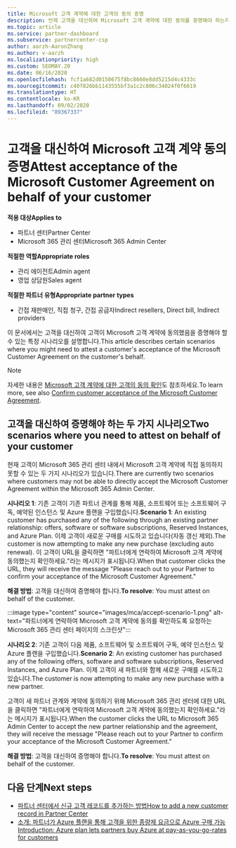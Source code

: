 ```yaml
---
title: Microsoft 고객 계약에 대한 고객의 동의 증명
description: 언제 고객을 대신하여 Microsoft 고객 계약에 대한 동의를 증명해야 하는지 알아봅니다.
ms.topic: article
ms.service: partner-dashboard
ms.subservice: partnercenter-csp
author: aarzh-AaronZhang
ms.author: v-aarzh
ms.localizationpriority: high
ms.custom: SEOMAY.20
ms.date: 06/16/2020
ms.openlocfilehash: fcf1a682d0150675f8bc8660e8dd5215d4c4333c
ms.sourcegitcommit: c40f826bb1143555bf3a1c2c806c34024f0f6019
ms.translationtype: HT
ms.contentlocale: ko-KR
ms.lasthandoff: 09/02/2020
ms.locfileid: "89367337"
---
```

# <a name="attest-acceptance-of-the-microsoft-customer-agreement-on-behalf-of-your-customer"></a><span data-ttu-id="2dceb-103">고객을 대신하여 Microsoft 고객 계약 동의 증명</span><span class="sxs-lookup"><span data-stu-id="2dceb-103">Attest acceptance of the Microsoft Customer Agreement on behalf of your customer</span></span>

<span data-ttu-id="2dceb-104">**적용 대상**</span><span class="sxs-lookup"><span data-stu-id="2dceb-104">**Applies to**</span></span>

- <span data-ttu-id="2dceb-105">파트너 센터</span><span class="sxs-lookup"><span data-stu-id="2dceb-105">Partner Center</span></span>
- <span data-ttu-id="2dceb-106">Microsoft 365 관리 센터</span><span class="sxs-lookup"><span data-stu-id="2dceb-106">Microsoft 365 Admin Center</span></span>

<span data-ttu-id="2dceb-107">**적절한 역할**</span><span class="sxs-lookup"><span data-stu-id="2dceb-107">**Appropriate roles**</span></span>

- <span data-ttu-id="2dceb-108">관리 에이전트</span><span class="sxs-lookup"><span data-stu-id="2dceb-108">Admin agent</span></span>
- <span data-ttu-id="2dceb-109">영업 상담원</span><span class="sxs-lookup"><span data-stu-id="2dceb-109">Sales agent</span></span>

<span data-ttu-id="2dceb-110">**적절한 파트너 유형**</span><span class="sxs-lookup"><span data-stu-id="2dceb-110">**Appropriate partner types**</span></span>

- <span data-ttu-id="2dceb-111">간접 재판매인, 직접 청구, 간접 공급자</span><span class="sxs-lookup"><span data-stu-id="2dceb-111">Indirect resellers, Direct bill, Indirect providers</span></span>

<span data-ttu-id="2dceb-112">이 문서에서는 고객을 대신하여 고객이 Microsoft 고객 계약에 동의했음을 증명해야 할 수 있는 특정 시나리오를 설명합니다.</span><span class="sxs-lookup"><span data-stu-id="2dceb-112">This article describes certain scenarios where you might need to attest a customer's acceptance of the Microsoft Customer Agreement on the customer's behalf.</span></span>

>[!NOTE]
><span data-ttu-id="2dceb-113">자세한 내용은 [Microsoft 고객 계약에 대한 고객의 동의 확인](confirm-customer-agreement.md)도 참조하세요.</span><span class="sxs-lookup"><span data-stu-id="2dceb-113">To learn more, see also [Confirm customer acceptance of the Microsoft Customer Agreement](confirm-customer-agreement.md).</span></span>

## <a name="two-scenarios-where-you-need-to-attest-on-behalf-of-your-customer"></a><span data-ttu-id="2dceb-114">고객을 대신하여 증명해야 하는 두 가지 시나리오</span><span class="sxs-lookup"><span data-stu-id="2dceb-114">Two scenarios where you need to attest on behalf of your customer</span></span>

<span data-ttu-id="2dceb-115">현재 고객이 Microsoft 365 관리 센터 내에서 Microsoft 고객 계약에 직접 동의하지 못할 수 있는 두 가지 시나리오가 있습니다.</span><span class="sxs-lookup"><span data-stu-id="2dceb-115">There are currently two scenarios where customers may not be able to directly accept the Microsoft Customer Agreement within the Microsoft 365 Admin Center.</span></span>

<span data-ttu-id="2dceb-116">**시나리오 1**: 기존 고객이 기존 파트너 관계를 통해 제품, 소프트웨어 또는 소프트웨어 구독, 예약된 인스턴스 및 Azure 플랜을 구입했습니다.</span><span class="sxs-lookup"><span data-stu-id="2dceb-116">**Scenario 1**: An existing customer has purchased any of the following through an existing partner relationship: offers, software or software subscriptions, Reserved Instances, and Azure Plan.</span></span> <span data-ttu-id="2dceb-117">이제 고객이 새로운 구매를 시도하고 있습니다(자동 갱신 제외).</span><span class="sxs-lookup"><span data-stu-id="2dceb-117">The customer is now attempting to make any new purchase (excluding auto renewal).</span></span> <span data-ttu-id="2dceb-118">이 고객이 URL을 클릭하면 "파트너에게 연락하여 Microsoft 고객 계약에 동의했는지 확인하세요."라는 메시지가 표시됩니다.</span><span class="sxs-lookup"><span data-stu-id="2dceb-118">When that customer clicks the URL, they will receive the message "Please reach out to your Partner to confirm your acceptance of the Microsoft Customer Agreement."</span></span>  

<span data-ttu-id="2dceb-119">**해결 방법**: 고객을 대신하여 증명해야 합니다.</span><span class="sxs-lookup"><span data-stu-id="2dceb-119">**To resolve**: You must attest on behalf of the customer.</span></span>

:::image type="content" source="images/mca/accept-scenario-1.png" alt-text="파트너에게 연락하여 Microsoft 고객 계약에 동의를 확인하도록 요청하는 Microsoft 365 관리 센터 페이지의 스크린샷":::

<span data-ttu-id="2dceb-121">**시나리오 2**: 기존 고객이 다음 제품, 소프트웨어 및 소프트웨어 구독, 예약 인스턴스 및 Azure 플랜을 구입했습니다.</span><span class="sxs-lookup"><span data-stu-id="2dceb-121">**Scenario 2**: An existing customer has purchased any of the following offers, software and software subscriptions, Reserved Instances, and Azure Plan.</span></span> <span data-ttu-id="2dceb-122">이제 고객이 새 파트너와 함께 새로운 구매를 시도하고 있습니다.</span><span class="sxs-lookup"><span data-stu-id="2dceb-122">The customer is now attempting to make any new purchase with a new partner.</span></span>

<span data-ttu-id="2dceb-123">고객이 새 파트너 관계와 계약에 동의하기 위해 Microsoft 365 관리 센터에 대한 URL을 클릭하면 "파트너에게 연락하여 Microsoft 고객 계약에 동의했는지 확인하세요."라는 메시지가 표시됩니다.</span><span class="sxs-lookup"><span data-stu-id="2dceb-123">When the customer clicks the URL to Microsoft 365 Admin Center to accept the new partner relationship and the agreement, they will receive the message "Please reach out to your Partner to confirm your acceptance of the Microsoft Customer Agreement."</span></span>  

<span data-ttu-id="2dceb-124">**해결 방법**: 고객을 대신하여 증명해야 합니다.</span><span class="sxs-lookup"><span data-stu-id="2dceb-124">**To resolve**: You must attest on behalf of the customer.</span></span>  

## <a name="next-steps"></a><span data-ttu-id="2dceb-125">다음 단계</span><span class="sxs-lookup"><span data-stu-id="2dceb-125">Next steps</span></span>

- [<span data-ttu-id="2dceb-126">파트너 센터에서 신규 고객 레코드를 추가하는 방법</span><span class="sxs-lookup"><span data-stu-id="2dceb-126">How to add a new customer record in Partner Center</span></span>](add-a-new-customer.md)
- [<span data-ttu-id="2dceb-127">소개: 파트너가 Azure 플랜을 통해 고객을 위한 종량제 요금으로 Azure 구매 가능</span><span class="sxs-lookup"><span data-stu-id="2dceb-127">Introduction: Azure plan lets partners buy Azure at pay-as-you-go-rates for customers</span></span>](azure-plan-lp.md)
